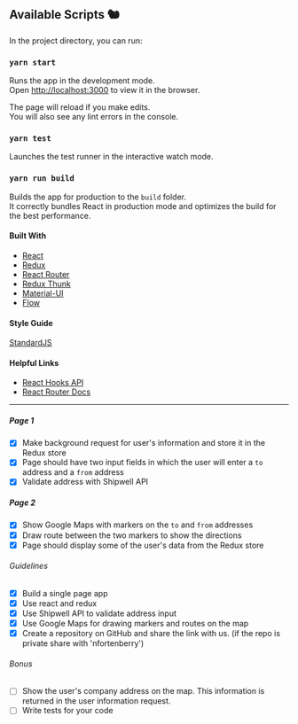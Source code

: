 ## Available Scripts 🐿

In the project directory, you can run:

### `yarn start`

Runs the app in the development mode.<br>
Open [http://localhost:3000](http://localhost:3000) to view it in the browser.

The page will reload if you make edits.<br>
You will also see any lint errors in the console.

### `yarn test`

Launches the test runner in the interactive watch mode.<br>

### `yarn run build`

Builds the app for production to the `build` folder.<br>
It correctly bundles React in production mode and optimizes the build for the best performance.

#### Built With
- [React](https://reactjs.org/)
- [Redux](https://redux.js.org/)
- [React Router](https://reacttraining.com/react-router/)
- [Redux Thunk](https://github.com/reduxjs/redux-thunk)
- [Material-UI](https://material-ui.com)
- [Flow](https://flow.org/en/)

#### Style Guide
[StandardJS](https://standardjs.com/)

#### Helpful Links
- [React Hooks API](https://reactjs.org/docs/hooks-reference.html)
- [React Router Docs](https://reacttraining.com/react-router/web/guides/quick-start)

---
##### Page 1
- [x] Make background request for user's information and store it in the Redux store
- [x] Page should have two input fields in which the user will enter a `to` address and a `from` address
- [x] Validate address with Shipwell API

##### Page 2
- [x] Show Google Maps with markers on the `to` and `from` addresses
- [x] Draw route between the two markers to show the directions
- [x] Page should display some of the user's data from the Redux store

###### Guidelines

- [x] Build a single page app
- [x] Use react and redux
- [x] Use Shipwell API to validate address input
- [x] Use Google Maps for drawing markers and routes on the map
- [x] Create a repository on GitHub and share the link with us. (if the repo is private share with 'nfortenberry')

###### Bonus

- [ ] Show the user's company address on the map. This information is returned in the user information request.
- [ ] Write tests for your code